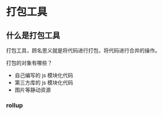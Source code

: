 # 打包工具

## 什么是打包工具

打包工具，顾名思义就是将代码进行打包，将代码进行合并的操作。

打包的对象有哪些？

- 自己编写的 js 模块化代码
- 第三方库的 js 模块化代码
- 图片等静动资源

### rollup
